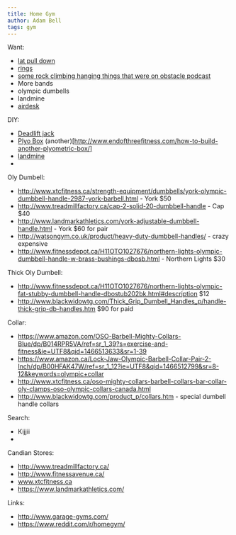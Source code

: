 ```yaml
---
title: Home Gym
author: Adam Bell
tags: gym
---
```


Want:

 * [lat pull down](http://www.roguefitness.com/spud-inc-econo-tricep-and-lat-pulley)
 * [rings](http://www.amazon.ca/Yimidear-Gymnastic-Bodyweight-Excercise-Suspension/dp/B00D5Q5AJM/ref=sr_1_1?s=sports&ie=UTF8&qid=1445446051&sr=1-1&keywords=rings+wooden)
 * [some rock climbing hanging things that were on obstacle podcast](http://www.threeballclimbing.com/fitness/suspended-training-equipment.htm)
 * More bands
 * olympic dumbells
 * landmine
 * [airdesk](https://airdesks.com/products/laptop/laptop-desk/)
 
DIY:
 * [Deadlift jack](http://www.endofthreefitness.com/how-to-build-a-mini-deadlift-jack/)
 * [Plyo Box](http://www.endofthreefitness.com/crossfit-equipment-how-build-plyometric-box/)  (another)[http://www.endofthreefitness.com/how-to-build-another-plyometric-box/]
 * [landmine](http://liftbros.com/2014/02/diy-how-to-make-a-poverty-post-landmine/) 
 * 
 
Oly Dumbell:

 * http://www.xtcfitness.ca/strength-equipment/dumbbells/york-olympic-dumbbell-handle-2987-york-barbell.html - York $50
 * http://www.treadmillfactory.ca/cap-2-solid-20-dumbbell-handle - Cap $40
 * http://www.landmarkathletics.com/york-adjustable-dumbbell-handle.html - York $60 for pair
 * http://watsongym.co.uk/product/heavy-duty-dumbbell-handles/ - crazy expensive
 * http://www.fitnessdepot.ca/H11OTO1027676/northern-lights-olympic-dumbbell-handle-w-brass-bushings-dbosb.html - Northern Lights $30
 
Thick Oly Dumbell:

* http://www.fitnessdepot.ca/H11OTO1027676/northern-lights-olympic-fat-stubby-dumbbell-handle-dbostub202bk.html#description $12
* http://www.blackwidowtg.com/Thick_Grip_Dumbell_Handles_p/handle-thick-grip-db-handles.htm $90 for paid

Collar:

 * https://www.amazon.com/OSO-Barbell-Mighty-Collars-Blue/dp/B014RPR5VA/ref=sr_1_39?s=exercise-and-fitness&ie=UTF8&qid=1466513633&sr=1-39
 * https://www.amazon.ca/Lock-Jaw-Olympic-Barbell-Collar-Pair-2-Inch/dp/B00HFAK47W/ref=sr_1_12?ie=UTF8&qid=1466512799&sr=8-12&keywords=olympic+collar
 * http://www.xtcfitness.ca/oso-mighty-collars-barbell-collars-bar-collar-oly-clamps-oso-olympic-collars-canada.html
 * http://www.blackwidowtg.com/product_p/collars.htm - special dumbell handle collars

Search:

 * Kijjii
 * 

Candian Stores:

 * http://www.treadmillfactory.ca/
 * http://www.fitnessavenue.ca/
 * www.xtcfitness.ca
 * https://www.landmarkathletics.com/
 
 
Links:
* http://www.garage-gyms.com/
* https://www.reddit.com/r/homegym/
 
